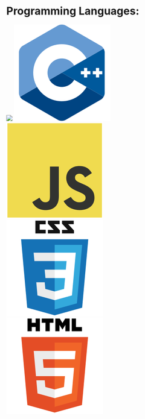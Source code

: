 <html lang="en">
<head>
    <meta charset="UTF-8">
    <meta name="viewport" content="width=device-width, initial-scale=1.0">
    <title>Programming Languages</title>
</head>
<body>
    <h1 align="left">Programming Languages:</h1>
    <div align="left" class="programming_languages">
        <img src="https://cdn.freebiesupply.com/logos/large/2x/python-5-logo-svg-vector.svg"/> <!-- PYTHON -->
        <img src="https://raw.githubusercontent.com/devicons/devicon/master/icons/cplusplus/cplusplus-original.svg" 
             alt="cplusplus"/> <!-- C++ -->
        <img src="https://raw.githubusercontent.com/devicons/devicon/master/icons/javascript/javascript-original.svg" 
             alt="javascript"/> <!-- JAVA SCRIPT -->
        <img src="https://raw.githubusercontent.com/devicons/devicon/master/icons/css3/css3-original-wordmark.svg" 
             alt="css3"/> <!-- CSS -->
        <img src="https://raw.githubusercontent.com/devicons/devicon/master/icons/html5/html5-original-wordmark.svg" 
             alt="html5"/> <!-- HTML -->
    </div>
</body>
</html>
